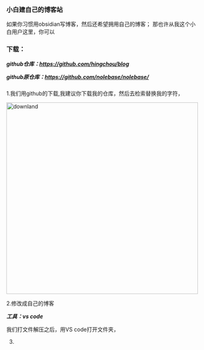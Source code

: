
### 小白建自己的博客站

如果你习惯用obsidian写博客，然后还希望拥用自己的博客；
那也许从我这个小白用户这里，你可以

### 下载：

***github仓库：https://github.com/hingchou/blog***

***github原仓库：https://github.com/nolebase/nolebase/***

### 

1.我们用github的下载,我建议你下载我的仓库，然后去检索替换我的字符，

<img src="https://i.postimg.cc/GhmWz2SR/20240530142508.png" alt="downland" width="500" height="auto">

2.修改成自己的博客

***工具：vs code***

我们打文件解压之后，用VS code打开文件夹，


3.


